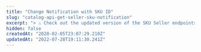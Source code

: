 ```yaml
---
title: "Change Notification with SKU ID"
slug: "catalog-api-get-seller-sku-notification"
excerpt: "> ⚠️ Check out the updated version of the SKU Seller endpoints in our [SKU Bindings API documentation](https://developers.vtex.com/vtex-rest-api/reference/getbyskuid). If you are doing this integration for the first time, we recommend that you follow the updated documentation.\n\nThe seller is responsible for suggesting new SKUs to be sold in the VTEX marketplace and also for informing the marketplace about changes in their SKUs that already exist in the marketplace. Both actions start with a catalog notification, which is made by this request.\n\nWith this notification, the seller is telling the marketplace that something has changed about a specific SKU, like price or inventory, or that this is a new SKU that the seller would like to offer to the marketplace.\n\nThe body of the request should be empty.\r\n## Example\r\n\r\nLet's say your seller has the ID `123` in the marketplace and you want to inform the marketplace that has been a change in the SKU with ID `700`.\r\n\r\nIn this case, you would have to replace the `sellerId` parameter with the value `123` and the `skuId` parameter with the value `700`. The URL of the request would be the following.\r\n\r\n```\r\nhttps://{{accountName}}.vtexcommercestable.com.br/api/catalog_system/pvt/skuseller/changenotification/123/700\r\n```\r\n\r\n## Response codes\r\n\r\nThe following response codes are possible for this request.\r\n\r\n* 404: the SKU was not found in the marketplace. The body of the response, in this case, should follow this format: \"Seller StockKeepingUnit `{{skuId}}` not found for this seller id `{{sellerId}}`\". This means that the seller can now proceed with sending an offer to the marketplace in order to suggest that this SKU is sold there.\r\n* 200: the SKU whose ID was informed in the URL already exists in the marketplace and was found. The marketplace can now proceed with a fulfillment simulation in order to get updated information about this SKU's inventory and price.\r\n* 429 - Failure due to too many requests.\r\n* 403 - Failure in the authentication."
hidden: false
createdAt: "2020-02-05T23:07:29.210Z"
updatedAt: "2022-07-28T19:11:30.241Z"
---
```

